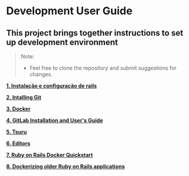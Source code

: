 # Development User Guide

## This project brings together instructions to set up development environment

> Note:
> * Feel free to clone the repository and submit suggestions for changes.

**[1. Instalação e configuração de rails](Instalacao_configuracao_rails.md)**

**[2. Intalling Git](Git.md)**

**[3. Docker](docker/Docker.md)**

**[4. GitLab Installation and User's Guide](Gitlab.md)**

**[5. Tsuru](tsuru/Tsuru.md)**

**[6. Editors](Editors.md)**

**[7. Ruby on Rails Docker Quickstart](ruby_on_rails_docker_quickstart.md)**

**[8. Dockerizing older Ruby on Rails applications](dockerizing_older_ruby_on_rails_applications.md)**